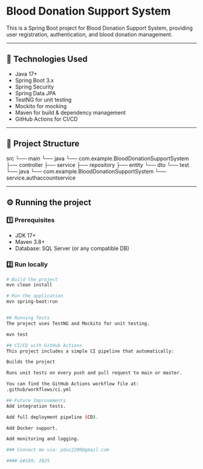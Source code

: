 # Blood Donation Support System

This is a Spring Boot project for Blood Donation Support System, providing user registration, authentication, and blood donation management.

---

## 🔧 Technologies Used

- Java 17+
- Spring Boot 3.x
- Spring Security
- Spring Data JPA
- TestNG for unit testing
- Mockito for mocking
- Maven for build & dependency management
- GitHub Actions for CI/CD

---

## 🚀 Project Structure

src
└── main
└── java
└── com.example.BloodDonationSupportSystem
├── controller
├── service
├── repository
├── entity
└── dto
└── test
└── java
└── com.example.BloodDonationSupportSystem
└── service.authaccountservice


---

## ⚙️ Running the project

### 1️⃣ Prerequisites

- JDK 17+
- Maven 3.8+
- Database: SQL Server (or any compatible DB)

### 2️⃣ Run locally

```bash
# Build the project
mvn clean install

# Run the application
mvn spring-boot:run


## Running Tests
The project uses TestNG and Mockito for unit testing.

mvn test

## CI/CD with GitHub Actions
This project includes a simple CI pipeline that automatically:

Builds the project

Runs unit tests on every push and pull request to main or master.

You can find the GitHub Actions workflow file at:
.github/workflows/ci.yml

## Future Improvements
Add integration tests.

Add full deployment pipeline (CD).

Add Docker support.

Add monitoring and logging.

### Connect me via: pduc2200@gmail.com

#### &#169; 2025


